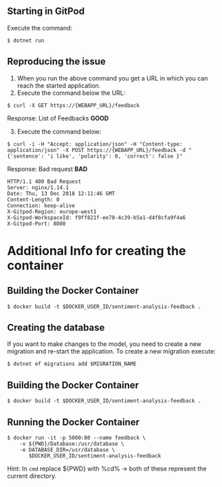 ## Starting in GitPod

Execute the command:

```
$ dotnet run
```

## Reproducing the issue

1. When you run the above command you get a URL in which you can reach the started application.
2. Execute the command below the URL:

```
$ curl -X GET https://{WEBAPP_URL}/feedback
```

Response: List of Feedbacks **GOOD**

3. Execute the command below:

```
$ curl -i -H "Accept: application/json" -H "Content-type: application/json" -X POST https://{WEBAPP_URL}/feedback -d "{'sentence': 'i like', 'polarity': 0, 'correct': false }"
```

Response: Bad request **BAD**

```
HTTP/1.1 400 Bad Request
Server: nginx/1.14.1
Date: Thu, 13 Dec 2018 12:11:46 GMT
Content-Length: 0
Connection: keep-alive
X-Gitpod-Region: europe-west1
X-Gitpod-WorkspaceId: f9ff821f-ee78-4c39-b5a1-d4f8cfa9f4a6
X-Gitpod-Port: 8080
```




# Additional Info for creating the container
## Building the Docker Container

```
$ docker build -t $DOCKER_USER_ID/sentiment-analysis-feedback .
```

## Creating the database

If you want to make changes to the model, you need to create a new migration and re-start the application.
To create a new migration execute:

```
$ dotnet ef migrations add $MIGRATION_NAME
```

## Building the Docker Container

```
$ docker build -t $DOCKER_USER_ID/sentiment-analysis-feedback .
```

## Running the Docker Container

```
$ docker run -it -p 5000:80 --name feedback \
    -v ${PWD}/Database:/usr/database \
    -e DATABASE_DIR=/usr/database \
       $DOCKER_USER_ID/sentiment-analysis-feedback
```

Hint: In `cmd` replace ${PWD} with %cd% -> both of these represent the current directory.